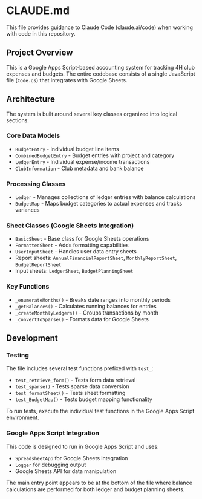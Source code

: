 # CLAUDE.md

This file provides guidance to Claude Code (claude.ai/code) when working with code in this repository.

## Project Overview

This is a Google Apps Script-based accounting system for tracking 4H club expenses and budgets. The entire codebase consists of a single JavaScript file (`Code.gs`) that integrates with Google Sheets.

## Architecture

The system is built around several key classes organized into logical sections:

### Core Data Models
- `BudgetEntry` - Individual budget line items
- `CombinedBudgetEntry` - Budget entries with project and category
- `LedgerEntry` - Individual expense/income transactions  
- `ClubInformation` - Club metadata and bank balance

### Processing Classes  
- `Ledger` - Manages collections of ledger entries with balance calculations
- `BudgetMap` - Maps budget categories to actual expenses and tracks variances

### Sheet Classes (Google Sheets Integration)
- `BasicSheet` - Base class for Google Sheets operations
- `FormattedSheet` - Adds formatting capabilities 
- `UserInputSheet` - Handles user data entry sheets
- Report sheets: `AnnualFinancialReportSheet`, `MonthlyReportSheet`, `BudgetReportSheet`
- Input sheets: `LedgerSheet`, `BudgetPlanningSheet`

### Key Functions
- `_enumerateMonths()` - Breaks date ranges into monthly periods
- `_getBalances()` - Calculates running balances for entries
- `_createMonthlyLedgers()` - Groups transactions by month
- `_convertToSparse()` - Formats data for Google Sheets

## Development

### Testing
The file includes several test functions prefixed with `test_`:
- `test_retrieve_form()` - Tests form data retrieval
- `test_sparse()` - Tests sparse data conversion  
- `test_formatSheet()` - Tests sheet formatting
- `test_BudgetMap()` - Tests budget mapping functionality

To run tests, execute the individual test functions in the Google Apps Script environment.

### Google Apps Script Integration
This code is designed to run in Google Apps Script and uses:
- `SpreadsheetApp` for Google Sheets integration
- `Logger` for debugging output
- Google Sheets API for data manipulation

The main entry point appears to be at the bottom of the file where balance calculations are performed for both ledger and budget planning sheets.
